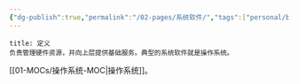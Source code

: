 ```yaml
---
{"dg-publish":true,"permalink":"/02-pages/系统软件/","tags":["personal/blog","计算机组成原理/概述"]}
---
```


```ad-info
title: 定义
负责管理硬件资源，并向上层提供基础服务。典型的系统软件就是操作系统。
```
[[01-MOCs/操作系统-MOC\|操作系统]]。
